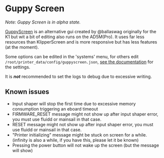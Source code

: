 # Guppy Screen

*_Note: Guppy Screen is in alpha state._*

[GuppyScreen](https://github.com/ballaswag/guppyscreen/) is an alternative gui created by @ballaswag originally for the K1 but wit a bit of editing also runs on the AD5M(Pro). It uses far less resources than KlipperScreen and is more responsive but has less features (at the moment).

Some options can be edited in the 'systems' menu, for others edit `/root/printer_data/config/guppyscreen.json`, [see the documentation](https://ballaswag.github.io/docs/guppyscreen/configuration/) for the settings.

It is **_not_** recommended to set the logs to debug due to excessive writing.

## Known issues

* Input shaper will stop the first time due to excessive memory consumption triggering an eboard timeout
* FIRMWARE_RESET message might not show up after input shaper error, you must use fluidd or mainsail in that case.
* RESET message might not show up after input shaper error, you must use fluidd or mainsail in that case.
* "Printer initializing" message might be stuck on screen for a while. (infinity is also a while, if you have this, please let it be known)
* Pressing the power button will not wake up the screen (but the message will show)
